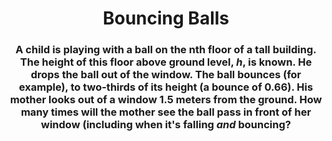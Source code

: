 <div align = "center">

# Bouncing Balls

</div>

<div align = "center">

<h3>A child is playing with a ball on the nth floor of a tall building. The height of this floor above ground level, <em>h</em>, is known. He drops the ball out of the window. The ball bounces (for example), to two-thirds of its height (a bounce of 0.66). His mother looks out of a window 1.5 meters from the ground. How many times will the mother see the ball pass in front of her window (including when it's falling <em>and</em> bouncing?</h3>

</div>
